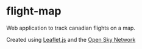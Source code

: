 # flight-map
Web application to track canadian flights on a map.

Created using [Leaflet.js](https://leafletjs.com/) and the [Open Sky Network](https://opensky-network.org/)
